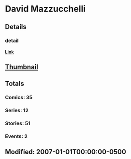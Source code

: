 # David  Mazzucchelli 
## Details
### detail
#### [Link](http://marvel.com/comics/creators/20/david_mazzucchelli?utm_campaign=apiRef&utm_source=225578a89fc76f3d20fbffda5d17a88d)
## [Thumbnail](http://i.annihil.us/u/prod/marvel/i/mg/9/d0/4bc47a9f46c29.jpg)
## Totals
### Comics: 35
### Series: 12
### Stories: 51
### Events: 2
## Modified: 2007-01-01T00:00:00-0500